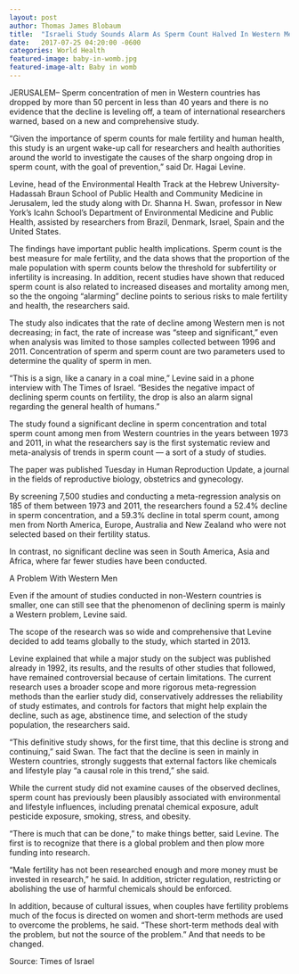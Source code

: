 ```yaml
---
layout: post
author: Thomas James Blobaum 
title:  "Israeli Study Sounds Alarm As Sperm Count Halved In Western Men"
date:   2017-07-25 04:20:00 -0600
categories: World Health
featured-image: baby-in-womb.jpg
featured-image-alt: Baby in womb
---
```

JERUSALEM– Sperm concentration of men in Western countries has dropped by more than 50 percent in less than 40 years and there is no evidence that the decline is leveling off, a team of international researchers warned, based on a new and comprehensive study.

“Given the importance of sperm counts for male fertility and human health, this study is an urgent wake-up call for researchers and health authorities around the world to investigate the causes of the sharp ongoing drop in sperm count, with the goal of prevention,” said Dr. Hagai Levine.

Levine, head of the Environmental Health Track at the Hebrew University-Hadassah Braun School of Public Health and Community Medicine in Jerusalem, led the study along with Dr. Shanna H. Swan, professor in New York’s Icahn School’s Department of Environmental Medicine and Public Health, assisted by researchers from Brazil, Denmark, Israel, Spain and the United States.

The findings have important public health implications. Sperm count is the best measure for male fertility, and the data shows that the proportion of the male population with sperm counts below the threshold for subfertility or infertility is increasing. In addition, recent studies have shown that reduced sperm count is also related to increased diseases and mortality among men, so the the ongoing “alarming” decline points to serious risks to male fertility and health, the researchers said.

The study also indicates that the rate of decline among Western men is not decreasing; in fact, the rate of increase was “steep and significant,” even when analysis was limited to those samples collected between 1996 and 2011. Concentration of sperm and sperm count are two parameters used to determine the quality of sperm in men.

“This is a sign, like a canary in a coal mine,” Levine said in a phone interview with The Times of Israel. “Besides the negative impact of declining sperm counts on fertility, the drop is also an alarm signal regarding the general health of humans.”

The study found a significant decline in sperm concentration and total sperm count among men from Western countries in the years between 1973 and 2011, in what the researchers say is the first systematic review and meta-analysis of trends in sperm count — a sort of a study of studies.

The paper was published Tuesday in Human Reproduction Update, a journal in the fields of reproductive biology, obstetrics and gynecology.

By screening 7,500 studies and conducting a meta-regression analysis on 185 of them between 1973 and 2011, the researchers found a 52.4% decline in sperm concentration, and a 59.3% decline in total sperm count, among men from North America, Europe, Australia and New Zealand who were not selected based on their fertility status.

In contrast, no significant decline was seen in South America, Asia and Africa, where far fewer studies have been conducted.

A Problem With Western Men

Even if the amount of studies conducted in non-Western countries is smaller, one can still see that the phenomenon of declining sperm is mainly a Western problem, Levine said.

The scope of the research was so wide and comprehensive that Levine decided to add teams globally to the study, which started in 2013.

Levine explained that while a major study on the subject was published already in 1992, its results, and the results of other studies that followed, have remained controversial because of certain limitations. The current research uses a broader scope and more rigorous meta-regression methods than the earlier study did, conservatively addresses the reliability of study estimates, and controls for factors that might help explain the decline, such as age, abstinence time, and selection of the study population, the researchers said.

“This definitive study shows, for the first time, that this decline is strong and continuing,” said Swan. The fact that the decline is seen in mainly in Western countries, strongly suggests that external factors like chemicals and lifestyle play “a causal role in this trend,” she said.

While the current study did not examine causes of the observed declines, sperm count has previously been plausibly associated with environmental and lifestyle influences, including prenatal chemical exposure, adult pesticide exposure, smoking, stress, and obesity.

“There is much that can be done,” to make things better, said Levine. The first is to recognize that there is a global problem and then plow more funding into research.

“Male fertility has not been researched enough and more money must be invested in research,” he said. In addition, stricter regulation, restricting or abolishing the use of harmful chemicals should be enforced.

In addition, because of cultural issues, when couples have fertility problems much of the focus is directed on women and short-term methods are used to overcome the problems, he said. “These short-term methods deal with the problem, but not the source of the problem.” And that needs to be changed.

Source: Times of Israel
